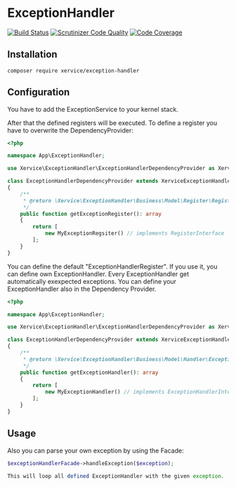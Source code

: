 ExceptionHandler
=====================

[![Build Status](https://travis-ci.org/xervice/exception-handler.svg?branch=master)](https://travis-ci.org/xervice/exception-handler)
[![Scrutinizer Code Quality](https://scrutinizer-ci.com/g/xervice/exception-handler/badges/quality-score.png?b=master)](https://scrutinizer-ci.com/g/xervice/exception-handler/?branch=master)
[![Code Coverage](https://scrutinizer-ci.com/g/xervice/exception-handler/badges/coverage.png?b=master)](https://scrutinizer-ci.com/g/xervice/exception-handler/?branch=master)


Installation
-----------------
```
composer require xervice/exception-handler
```

Configuration
-----------------

You have to add the ExceptionService to your kernel stack.

After that the defined registers will be executed. To define a register you have to overwrite the DependencyProvider:
```php
<?php

namespace App\ExceptionHandler;

use Xervice\ExceptionHandler\ExceptionHandlerDependencyProvider as XerviceExceptionHandlerDependencyProvider;

class ExceptionHandlerDependencyProvider extends XerviceExceptionHandlerDependencyProvider
{
    /**
     * @return \Xervice\ExceptionHandler\Business\Model\Register\RegisterInterface[]
     */
    public function getExceptionRegister(): array
    {
        return [
            new MyExceptionRegsiter() // implements RegisterInterface
        ];
    }
}
```

You can define the default "ExceptionHandlerRegister". If you use it, you can define own ExceptionHandler. Every ExceptionHandler get automatically exexpected exceptions.
You can define your ExceptionHandler also in the Dependency Provider.

```php
<?php

namespace App\ExceptionHandler;

use Xervice\ExceptionHandler\ExceptionHandlerDependencyProvider as XerviceExceptionHandlerDependencyProvider;

class ExceptionHandlerDependencyProvider extends XerviceExceptionHandlerDependencyProvider
{
    /**
     * @return \Xervice\ExceptionHandler\Business\Model\Handler\ExceptionHandlerInterface[]
     */
    public function getExceptionHandler(): array
    {
        return [
            new MyExceptionHandler() // implements ExceptionHandlerInterface
        ];
    }
}
```

Usage
--------

Also you can parse your own exception by using the Facade:

```php
$exceptionHandlerFacade->handleException($exception);

This will loop all defined ExceptionHandler with the given exception.
```
